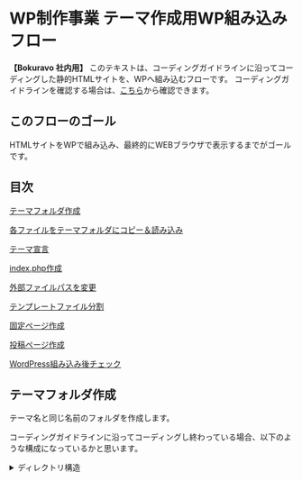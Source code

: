 # WP制作事業 テーマ作成用WP組み込みフロー

**【Bokuravo 社内用】**
このテキストは、コーディングガイドラインに沿ってコーディングした静的HTMLサイトを、WPへ組み込むフローです。
コーディングガイドラインを確認する場合は、[こちら](https://github.com/SakiTsukada-Bokuravo/WordPress-sharing-sheet/tree/tsukada/coding_guidline)から確認できます。

## このフローのゴール

HTMLサイトをWPで組み込み、最終的にWEBブラウザで表示するまでがゴールです。

## 目次

[テーマフォルダ作成]()

[各ファイルをテーマフォルダにコピー＆読み込み]()

[テーマ宣言]()

[index.php作成]()

[外部ファイルパスを変更]()

[テンプレートファイル分割]()

[固定ページ作成]()

[投稿ページ作成]()

[WordPress組み込み後チェック]()


## テーマフォルダ作成

テーマ名と同じ名前のフォルダを作成します。

コーディングガイドラインに沿ってコーディングし終わっている場合、以下のような構成になっているかと思います。


<details>
<summary>ディレクトリ構造</summary>
```text

[SingleA / StandardA]
  │
  ├ [src]
  │   ├ [scss]
  │   │   ├ [foundation]
  │   │   │    ├ reset.scss
  │   │   │    ├ _base.scss
  │   │   │    ├ _variable.scss
  │   │   │    └ _mixin.scss
  │   │   │
  │   │   ├ [common]
  │   │   │    ├ _header.scss
  │   │   │    ├ _footer.scss
  │   │   │    └ ( _main.scss )
  │   │   │
  │   │   ├ [page]
  │   │   │    ├ style.scss
  │   │   │    ├ privacy.scss
  │   │   │    ├ contact.scss
  │   │   │    │ ▼----- StandardA -----▼
  │   │   │    ├ about.scss
  │   │   │    └ news.scss
  │   │   │
  │   │   ├ [theme_color]
  │   │   │    ├ tc_blue.scss
  │   │   │    └ tc_green.scss
  │   │   │
  │   │   └ [admin]
  │   │        └ admin.scss
  │   │
  │   ├ [js]
  │   │  ├ common.js
  │   │  ├ top.js
  │   │  ├ contact.js
  │   │  └ 各JSライブラリ本体
  │   │
  │   ├ [image]
  │   │
  │   └ [pug]
  │       ├ index.pug
  │       ├ contact.pug
  │       ├ contact_confirm.pug
  │       ├ contact_complete.pug
  │       ├ privacy.pug
  │       │ ▼----- StandardA -----▼
  │       ├ about.pug
  │       ├ news.pug
  │       ├ news_detail.pug
  │       │
  │       ├ [_config] 
  │       │    └ _config.pug
  │       │
  │       ├ [_element]
  │       │    ├ _header.pug
  │       │    └ _footer.pug
  │       │
  │       └ [_layout]
  │            └ _default.pug
  │
  │
  └ [dist]
      ├ [html]
      │   ├ index.html
      │   ├ contact.html
      │   ├ contact_confirm.html
      │   ├ contact_complete.html
      │   ├ privacy.html
      │   │ ▼----- StandardA -----▼
      │   ├ about.html
      │   ├ news.html
      │   └ news_detail.html
      │   
      ├ [css]
      │   ├ reset.css
      │   ├ style.css
      │   ├ privacy.css
      │   ├ contact.css
      │   │ ▼----- StandardA -----▼
      │   ├ about.css
      │   ├ news.css
      │   │
      │   ├ [theme_color]
      │   │    ├ tc_blue.css
      │   │    └ tc_green.css
      │   │
      │   └ [admin]
      │        └ admin.css
      ├ [js]
      │  ├ common.bundle.js
      │  ├ top.bundle.js
      │  └ contact.bundle.js
      │
      └ [image]
```
</details>

## 各ファイルをテーマフォルダにコピー＆読み込み

まず`[dist]`内の`[css]` `[js]` `[image]`フォルダをすべてテーマフォルダにコピペします。
`functions.php` `index.php` `style.css` この３つの空ファイルを作成します。

### CSSとJSを読み込む

`functions.php`を開き、テーマフォルダに格納した`[css]` `[js]`を読み込むコードを記述します。

```php
// functions.php

function my_scripts() {
  wp_enqueue_style( 'style-name', get_template_directory_uri() . '/css/ファイル名.css', array(), '1.0.0', 'all' );
  wp_enqueue_script( 'script-name', get_template_directory_uri() . '/js/jsファイル名.js', array( 'jquery' ), '1.0.0', true );
  wp_enqueue_script( 'script-name', 'https://code.jquery.com/jquery-3.5.1.js', array(), '1.0.0', true ); // 外部URLを直接読み込む場合
}
add_action( 'wp_enqueue_scripts', 'my_scripts' );
```

上記のようにCSS,JSを読み込ませます。

jQuery本体はWP側で予め読み込まれますので記述は不要ですが、バージョンを指定する場合は別途記述する必要があります。

jQueryを読み込む必要がないライブラリの場合は、`array()`と空白にします。

その横の`'1.0.0'`は任意のバージョン番号です。（キャッシュ対策等も含まれます）

## テーマ宣言

テーマを有効にするため、追加した`style.css`にテーマ名を記述します。

```scss
/*
Theme Name: 任意のテーマ名
*/
```

## index.php作成

## 外部ファイルパスを変更

## テンプレートファイル分割

## 固定ページ作成

## 投稿ページ作成

## WordPress組み込み後チェック